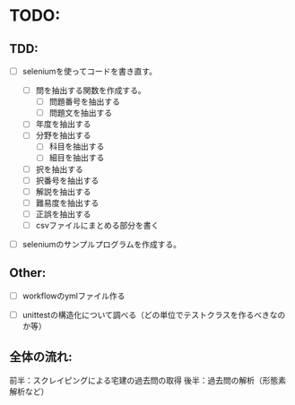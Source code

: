 # TODO:
## TDD:
- [ ] seleniumを使ってコードを書き直す。
    - [ ] 問を抽出する関数を作成する。
        - [ ] 問題番号を抽出する
        - [ ] 問題文を抽出する
    - [ ] 年度を抽出する
    - [ ] 分野を抽出する
        - [ ] 科目を抽出する
        - [ ] 細目を抽出する　
    - [ ] 択を抽出する
    - [ ] 択番号を抽出する
    - [ ] 解説を抽出する
    - [ ] 難易度を抽出する
    - [ ] 正誤を抽出する
    - [ ] csvファイルにまとめる部分を書く

- [ ] seleniumのサンプルプログラムを作成する。



## Other:
- [ ] workflowのymlファイル作る
- [ ] unittestの構造化について調べる（どの単位でテストクラスを作るべきなのか等）


## 全体の流れ:
前半：スクレイピングによる宅建の過去問の取得
後半：過去問の解析（形態素解析など）


